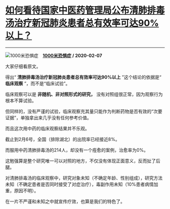 # [如何看待国家中医药管理局公布清肺排毒汤治疗新冠肺炎患者总有效率可达90%以上？](https://www.zhihu.com/answer/1003845624)

--------------------------------------------------------------------------------------

![1000米恐惧症](https://pic2.zhimg.com/v2-bd30ef951a2f2ed97ec8a6a9c0207561.jpg?source=1940ef5c "1000米恐惧症")&emsp;**[1000米恐惧症](https://www.zhihu.com/people/wu-pei-70-19) / 2020-02-07**

大家仔细看原文。

得出“ **清肺排毒汤治疗新冠肺炎患者总有效率可达90%以上** ”这个结论的依据是“ **临床观察** ”，而不是“临床试验”。

临床观察可以是 **非随机、非对照形式的研究，** 没有对照组很正常，因为观察行为根本不算试验。

但同样的，没有严谨的试验，临床观察充其量只能作为判断药物是否有效的“次要证据”，单独拿出来几乎没有任何参考价值。



而且这次用中药的临床观察结果并不乐观。

截止到2月6号，全国（排除湖北）的出院率已经接近8%。

而服用中药清肺排毒汤的214人，却没有一个痊愈的案例，治愈率为0%。

这勉强算是整个研究唯一可以对照的地方，不仅没有体现正面意义，反而扯了后腿。



对清肺排毒汤的临床观察中，研究对象未知（不确定年龄、性别组成），研究方法未知（不确定患者是否同时接受了对症治疗），毒副作用未知（10%患者病情加重，原因不明）。

在一片不严谨和未知之中就宣传疗效，也算是我们的特色了。

